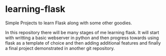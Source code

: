 # learning-flask
Simple Projects to learn Flask along with some other goodies.


In this repository there will be many stages of me learning flask. It will start with writting a basic webserver in python and then progress towards using flask as a template of choice and then adding additional features and finally a final project demonstrated in another git repository.
